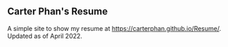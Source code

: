 ## Carter Phan's Resume

A simple site to show my resume at https://carterphan.github.io/Resume/. Updated as of April 2022.
